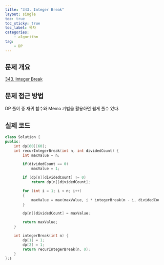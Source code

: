 ```yaml
---
title: "343. Integer Break"
layout: single
toc: true
toc_sticky: true
toc_label: 목차
categories:     
    - algorithm
tag:
    - DP
---
```


## 문제 개요

[343. Integer Break](https://leetcode.com/problems/integer-break/)


## 문제 접근 방법
DP 풀이 중 재귀 함수와 Memo 기법을 활용하면 쉽게 풀수 있다.

## 실제 코드

```c++
class Solution {
public:
    int dp[60][60];
    int recurIntegerBreak(int n, int dividedCount) {
        int maxValue = n;

        if(dividedCount == 0)
            maxValue = 1;

        if (dp[n][dividedCount] != 0)
            return dp[n][dividedCount];

        for (int i = 1; i < n; i++)
        {
            maxValue = max(maxValue, i * integerBreak(n - i, dividedCount));
        }

        dp[n][dividedCount] = maxValue;

        return maxValue;
    }

    int integerBreak(int n) {
        dp[1] = 1;
        dp[2] = 1;
        return recurIntegerBreak(n, 0);
    }
};s
```
